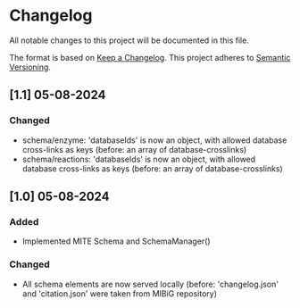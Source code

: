 # Changelog

All notable changes to this project will be documented in this file.

The format is based on [Keep a Changelog](https://keepachangelog.com/en/1.0.0/).
This project adheres to [Semantic Versioning](https://semver.org/spec/v2.0.0.html).

## [1.1] 05-08-2024

### Changed

- schema/enzyme: 'databaseIds' is now an object, with allowed database cross-links as keys (before: an array of database-crosslinks)
- schema/reactions: 'databaseIds' is now an object, with allowed database cross-links as keys (before: an array of database-crosslinks)

## [1.0] 05-08-2024

### Added

- Implemented MITE Schema and SchemaManager()

### Changed

- All schema elements are now served locally (before: 'changelog.json' and 'citation.json' were taken from MIBiG repository)